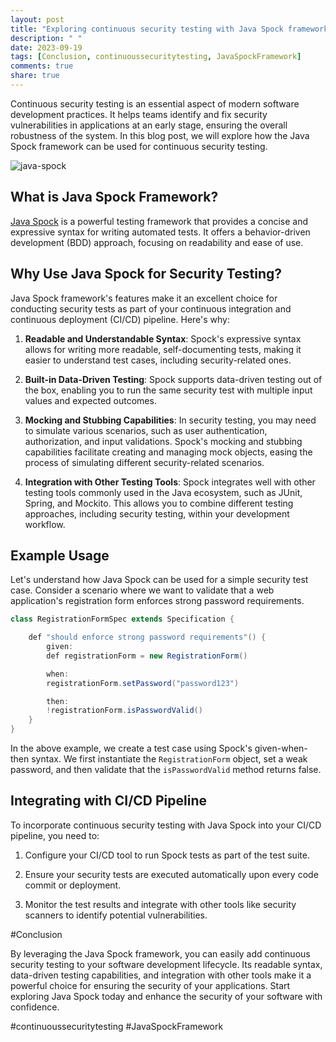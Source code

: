 ```yaml
---
layout: post
title: "Exploring continuous security testing with Java Spock framework"
description: " "
date: 2023-09-19
tags: [Conclusion, continuoussecuritytesting, JavaSpockFramework]
comments: true
share: true
---
```


Continuous security testing is an essential aspect of modern software development practices. It helps teams identify and fix security vulnerabilities in applications at an early stage, ensuring the overall robustness of the system. In this blog post, we will explore how the Java Spock framework can be used for continuous security testing.

![java-spock](https://example.com/images/java-spock.png)

## What is Java Spock Framework?

[Java Spock](https://spockframework.org/) is a powerful testing framework that provides a concise and expressive syntax for writing automated tests. It offers a behavior-driven development (BDD) approach, focusing on readability and ease of use.

## Why Use Java Spock for Security Testing?

Java Spock framework's features make it an excellent choice for conducting security tests as part of your continuous integration and continuous deployment (CI/CD) pipeline. Here's why:

1. **Readable and Understandable Syntax**: Spock's expressive syntax allows for writing more readable, self-documenting tests, making it easier to understand test cases, including security-related ones.

2. **Built-in Data-Driven Testing**: Spock supports data-driven testing out of the box, enabling you to run the same security test with multiple input values and expected outcomes.

3. **Mocking and Stubbing Capabilities**: In security testing, you may need to simulate various scenarios, such as user authentication, authorization, and input validations. Spock's mocking and stubbing capabilities facilitate creating and managing mock objects, easing the process of simulating different security-related scenarios.

4. **Integration with Other Testing Tools**: Spock integrates well with other testing tools commonly used in the Java ecosystem, such as JUnit, Spring, and Mockito. This allows you to combine different testing approaches, including security testing, within your development workflow.

## Example Usage

Let's understand how Java Spock can be used for a simple security test case. Consider a scenario where we want to validate that a web application's registration form enforces strong password requirements.

```java
class RegistrationFormSpec extends Specification {

    def "should enforce strong password requirements"() {
        given:
        def registrationForm = new RegistrationForm()

        when:
        registrationForm.setPassword("password123")

        then:
        !registrationForm.isPasswordValid()
    }
}
```

In the above example, we create a test case using Spock's given-when-then syntax. We first instantiate the `RegistrationForm` object, set a weak password, and then validate that the `isPasswordValid` method returns false.

## Integrating with CI/CD Pipeline

To incorporate continuous security testing with Java Spock into your CI/CD pipeline, you need to:

1. Configure your CI/CD tool to run Spock tests as part of the test suite.

2. Ensure your security tests are executed automatically upon every code commit or deployment.

3. Monitor the test results and integrate with other tools like security scanners to identify potential vulnerabilities.

#Conclusion

By leveraging the Java Spock framework, you can easily add continuous security testing to your software development lifecycle. Its readable syntax, data-driven testing capabilities, and integration with other tools make it a powerful choice for ensuring the security of your applications. Start exploring Java Spock today and enhance the security of your software with confidence.

#continuoussecuritytesting #JavaSpockFramework